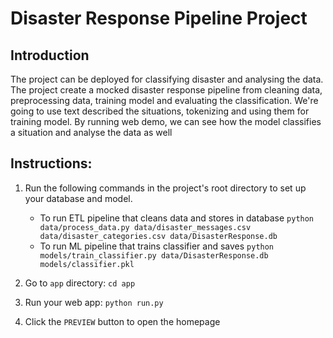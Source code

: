 # Disaster Response Pipeline Project
## Introduction
The project can be deployed for classifying disaster and analysing the data.
The project create a mocked disaster response pipeline from cleaning data, preprocessing data, training model and evaluating the classification. We're going to use text described the situations, tokenizing and using them for training model. By running web demo, we can see how the model classifies a situation and analyse the data as well
## Instructions:
1. Run the following commands in the project's root directory to set up your database and model.

    - To run ETL pipeline that cleans data and stores in database
        `python data/process_data.py data/disaster_messages.csv data/disaster_categories.csv data/DisasterResponse.db`
    - To run ML pipeline that trains classifier and saves
        `python models/train_classifier.py data/DisasterResponse.db models/classifier.pkl`

2. Go to `app` directory: `cd app`

3. Run your web app: `python run.py`

4. Click the `PREVIEW` button to open the homepage
